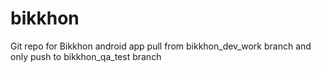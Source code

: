 # bikkhon
Git repo for Bikkhon android app
pull from bikkhon_dev_work branch and only push to bikkhon_qa_test branch
